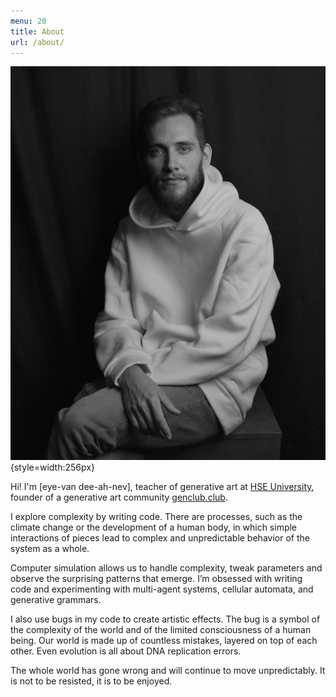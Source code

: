 ```yaml
---
menu: 20
title: About
url: /about/
---
```


![](/assets/media/photo.jpg){style=width:256px}

Hi! I'm [eye-van dee-ah-nev], teacher of generative art at [HSE University](https://www.hse.ru/en/), founder of a generative art community [genclub.club](https://genclub.club/).

I explore complexity by writing code. There are processes, such as the climate change or the development of a human body, in which simple interactions of pieces lead to complex and unpredictable behavior of the system as a whole.

Computer simulation allows us to handle complexity, tweak parameters and observe the surprising patterns that emerge. I’m obsessed with writing code and experimenting with multi-agent systems, cellular automata, and generative grammars.

I also use bugs in my code to create artistic effects. The bug is a symbol of the complexity of the world and of the limited consciousness of a human being. Our world is made up of countless mistakes, layered on top of each other. Even evolution is all about DNA replication errors.

The whole world has gone wrong and will continue to move unpredictably. It is not to be resisted, it is to be enjoyed.
